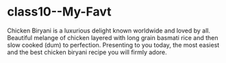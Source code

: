 # class10--My-Favt

Chicken Biryani is a luxurious delight known worldwide and loved by all.
Beautiful melange of chicken layered with long grain basmati rice and then slow cooked (dum) to perfection.
Presenting to you today, the most easiest and the best chicken biryani recipe you will firmly adore.
